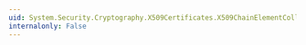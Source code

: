 ```yaml
---
uid: System.Security.Cryptography.X509Certificates.X509ChainElementCollection.GetEnumerator
internalonly: False
---
```

